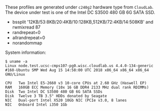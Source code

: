 These profiles are generated under `c240g2` hardware type from `CloudLab`. The device under test is one of the Intel DC S3500 480 GB 6G SATA SSD.

- bssplit '12KB/53:8KB/20:4KB/10:128KB,512KB/72:4KB/14:508KB' and rwmixread 87
- randrepeat=0
- allrandrepeat=0
- norandommap


System information:

```
$ uname -a
Linux node.test.ucsc-cmps107-pg0.wisc.cloudlab.us 4.4.0-134-generic #160-Ubuntu SMP Wed Aug 15 14:58:00 UTC 2018 x86_64 x86_64 x86_64 GNU/Linux
```

```
CPU   Two Intel E5-2660 v3 10-core CPUs at 2.60 GHz (Haswell EP)
RAM   160GB ECC Memory (10x 16 GB DDR4 2133 MHz dual rank RDIMMs)
Disk  Two Intel DC S3500 480 GB 6G SATA SSDs
Disk  Twelve 3 TB 3.5" HDDs donated by Seagate
NIC   Dual-port Intel X520 10Gb NIC (PCIe v3.0, 8 lanes
NIC   Onboard Intel i350 1Gb
```
